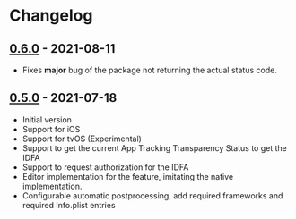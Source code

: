 # Changelog

## [0.6.0] - 2021-08-11
- Fixes **major** bug of the package not returning the actual status code.

## [0.5.0] - 2021-07-18
- Initial version
- Support for iOS
- Support for tvOS (Experimental)
- Support to get the current App Tracking Transparency Status to get the IDFA
- Support to request authorization for the IDFA
- Editor implementation for the feature, imitating the native implementation.
- Configurable automatic postprocessing, add required frameworks and required Info.plist entries

[Unreleased]: https://github.com/lupidan/unity-apptrackingtransparency/compare/v0.6.0...HEAD
[0.6.0]: https://github.com/lupidan/unity-apptrackingtransparency/compare/v0.5.0...v0.6.0
[0.5.0]: https://github.com/lupidan/unity-apptrackingtransparency/releases/tag/v0.5.0
